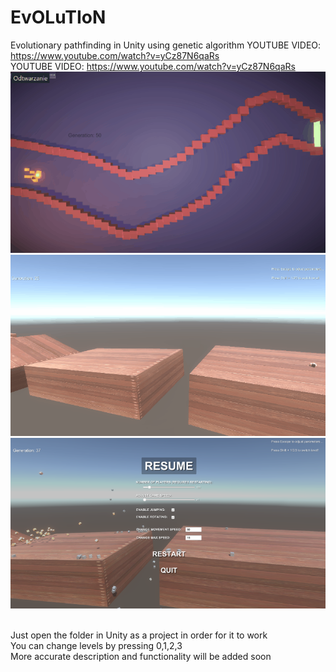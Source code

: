 # EvOLuTIoN
Evolutionary pathfinding in Unity using genetic algorithm
YOUTUBE VIDEO: https://www.youtube.com/watch?v=yCz87N6qaRs
<br>
YOUTUBE VIDEO: https://www.youtube.com/watch?v=yCz87N6qaRs
<br>
![](gifs/genalg1.gif)
![](gifs/genalg3.gif)
![](gifs/genalgpic.png)

<br>
Just open the folder in Unity as a project in order for it to work<br>
You can change levels by pressing 0,1,2,3 <br>
More accurate description and functionality will be added soon
